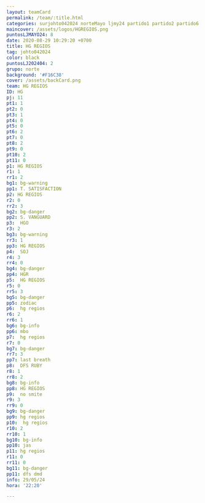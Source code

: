 ```yaml
---
layout: teamCard
permalink: /team/:title.html
categories: surjohto042024 norteMayo ljmy24 partido1 partido2 partido6 partido5 partido7 partido10 partido11 29
maincover: /assets/logos/HGREGIOS.png
puntosLJMAYO24: 8
date: 2020-08-29 10:29:20 +0700
title: HG REGIOS
tag: johto042024
color: black
puntosLJ202404: 2
grupo: norte
background: '#F16C38'
cover: /assets/backCard.png
team: HG REGIOS
ID: HG
pj: 11
pt1: 1
pt2: 0
pt3: 1
pt4: 0
pt5: 0
pt6: 2
pt7: 0
pt8: 2
pt9: 0
pt10: 2
pt11: 0
p1: HG REGIOS
r1: 1
rr1: 2
bg1: bg-warning
pp1: T. SATISFACTION
p2: HG REGIOS
r2: 0
rr2: 3
bg2: bg-danger
pp2: S. VANGUARD
p3:  HGO
r3: 2
bg3: bg-warning
rr3: 1
pp3: HG REGIOS
p4:  SOJ
r4: 3
rr4: 0
bg4: bg-danger
pp4: HGR
p5:  HG REGIOS
r5: 0
rr5: 3
bg5: bg-danger
pp5: zodiac
p6:  hg regios
r6: 2
rr6: 1
bg6: bg-info
pp6: mbo
p7:  hg regios
r7: 0
bg7: bg-danger
rr7: 3
pp7: last breath
p8:  DFS RUBY
r8: 1
rr8: 2 
bg8: bg-info
pp8: HG REGIOS
p9:  no smite
r9: 3
rr9: 0
bg9: bg-danger
pp9: hg regios
p10:  hg regios
r10: 2
rr10: 1
bg10: bg-info
pp10: jas
p11: hg regios
r11: 0
rr11: 0
bg11: bg-danger
pp11: dfs dmd
info: 29/05/24
hora: '22:20'

---
```



